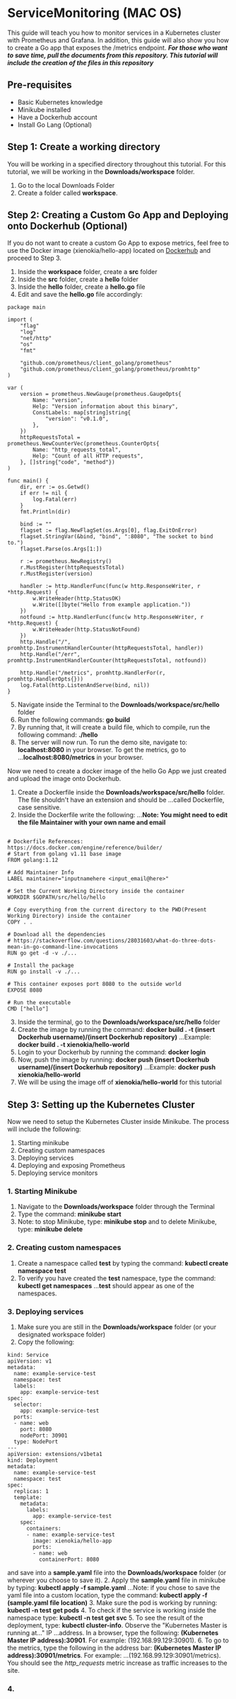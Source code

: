 # ServiceMonitoring (MAC OS)

This guide will teach you how to monitor services in a Kubernetes cluster with Prometheus and Grafana.
In addition, this guide will also show you how to create a Go app that exposes the /metrics endpoint.
***For those who want to save time, pull the documents from this repository. This tutorial will include the creation of the files in this repository***

## Pre-requisites
- Basic Kubernetes knowledge
- Minikube installed
- Have a Dockerhub account
- Install Go Lang (Optional)

## Step 1: Create a working directory

You will be working in a specified directory throughout this tutorial. 
For this tutorial, we will be working in the **Downloads/workspace** folder. 

1. Go to the local Downloads Folder
2. Create a folder called **workspace**.

## Step 2: Creating a Custom Go App and Deploying onto Dockerhub (Optional)

If you do not want to create a custom Go App to expose metrics, feel free to use the Docker image (xienokia/hello-app) located on [Dockerhub](https://hub.docker.com/r/xienokia/hello-app) and proceed to Step 3.

1. Inside the **workspace** folder, create a **src** folder
2. Inside the **src** folder, create a **hello** folder
3. Inside the **hello** folder, create a **hello.go** file
4. Edit and save the **hello.go** file accordingly:

```
package main

import (
	"flag"
	"log"
	"net/http"
	"os"
	"fmt"

	"github.com/prometheus/client_golang/prometheus"
	"github.com/prometheus/client_golang/prometheus/promhttp"
)

var (
	version = prometheus.NewGauge(prometheus.GaugeOpts{
		Name: "version",
		Help: "Version information about this binary",
		ConstLabels: map[string]string{
			"version": "v0.1.0",
		},
	})
	httpRequestsTotal = prometheus.NewCounterVec(prometheus.CounterOpts{
		Name: "http_requests_total",
		Help: "Count of all HTTP requests",
	}, []string{"code", "method"})
)

func main() {
	dir, err := os.Getwd()
	if err != nil {
		log.Fatal(err)
	}
  	fmt.Println(dir)

	bind := ""
	flagset := flag.NewFlagSet(os.Args[0], flag.ExitOnError)
	flagset.StringVar(&bind, "bind", ":8080", "The socket to bind to.")
	flagset.Parse(os.Args[1:])

	r := prometheus.NewRegistry()
	r.MustRegister(httpRequestsTotal)
	r.MustRegister(version)

	handler := http.HandlerFunc(func(w http.ResponseWriter, r *http.Request) {
		w.WriteHeader(http.StatusOK)
		w.Write([]byte("Hello from example application."))
	})
	notfound := http.HandlerFunc(func(w http.ResponseWriter, r *http.Request) {
		w.WriteHeader(http.StatusNotFound)
	})
	http.Handle("/", promhttp.InstrumentHandlerCounter(httpRequestsTotal, handler))
	http.Handle("/err", promhttp.InstrumentHandlerCounter(httpRequestsTotal, notfound))

	http.Handle("/metrics", promhttp.HandlerFor(r, promhttp.HandlerOpts{}))
	log.Fatal(http.ListenAndServe(bind, nil))
}
```

5. Navigate inside the Terminal to the **Downloads/workspace/src/hello** folder
6. Run the following commands: **go build**
7. By running that, it will create a build file, which to compile, run the following command: **./hello**
8. The server will now run. To run the demo site, navigate to: **localhost:8080** in your browser. To get the metrics, go to ...**localhost:8080/metrics** in your browser.  

Now we need to create a docker image of the hello Go App we just created and upload the image onto Dockerhub.
1. Create a Dockerfile inside the **Downloads/workspace/src/hello** folder. The file shouldn't have an extension and should be ...called Dockerfile, case sensitive. 
2. Inside the Dockerfile write the following:
...**Note: You might need to edit the file Maintainer with your own name and email**
```

# Dockerfile References: https://docs.docker.com/engine/reference/builder/
# Start from golang v1.11 base image
FROM golang:1.12

# Add Maintainer Info
LABEL maintainer="inputnamehere <input_email@here>"

# Set the Current Working Directory inside the container
WORKDIR $GOPATH/src/hello/hello

# Copy everything from the current directory to the PWD(Present Working Directory) inside the container
COPY . .

# Download all the dependencies
# https://stackoverflow.com/questions/28031603/what-do-three-dots-mean-in-go-command-line-invocations
RUN go get -d -v ./...

# Install the package
RUN go install -v ./...

# This container exposes port 8080 to the outside world
EXPOSE 8080

# Run the executable
CMD ["hello"]

```
3. Inside the terminal, go to the **Downloads/workspace/src/hello** folder
4. Create the image by running the command: **docker build . -t (insert Dockerhub username)/(insert Dockerhub repository)**
...Example: **docker build . -t xienokia/hello-world**
5. Login to your Dockerhub by running the command: **docker login**
6. Now, push the image by running: **docker push (insert Dockerhub username)/(insert Dockerhub repository)**
...Example: **docker push xienokia/hello-world**
7. We will be using the image off of **xienokia/hello-world** for this tutorial

## Step 3: Setting up the Kubernetes Cluster

Now we need to setup the Kubernetes Cluster inside Minikube. The process will include the following:
1. Starting minikube
2. Creating custom namespaces
3. Deploying services
4. Deploying and exposing Prometheus
5. Deploying service monitors

### 1. Starting Minikube

1. Navigate to the **Downloads/workspace** folder through the Terminal
2. Type the command: **minikube start**
3. Note: to stop Minikube, type: **minikube stop** and to delete Minikube, type: **minikube delete**

### 2. Creating custom namespaces

1. Create a namespace called **test** by typing the command: **kubectl create namespace test**
2. To verify you have created the **test** namespace, type the command: **kubectl get namespaces**
...**test** should appear as one of the namespaces.

### 3. Deploying services

1. Make sure you are still in the **Downloads/workspace** folder (or your designated workspace folder)
2. Copy the following:
```
kind: Service
apiVersion: v1
metadata:
  name: example-service-test
  namespace: test
  labels:
    app: example-service-test
spec:
  selector:
    app: example-service-test
  ports:
  - name: web
    port: 8080
    nodePort: 30901
  type: NodePort
---
apiVersion: extensions/v1beta1
kind: Deployment
metadata:
  name: example-service-test
  namespace: test
spec:
  replicas: 1
  template:
    metadata:
      labels:
        app: example-service-test
    spec:
      containers:
      - name: example-service-test
        image: xienokia/hello-app
        ports:
        - name: web
          containerPort: 8080
```
and save into a **sample.yaml** file into the **Downloads/workspace** folder (or wherever you choose to save it).
2. Apply the **sample.yaml** file in minikube by typing: **kubectl apply -f sample.yaml**
...Note: if you chose to save the yaml file into a custom location, type the command: **kubectl apply -f (sample.yaml file location)**
3. Make sure the pod is working by running: **kubectl -n test get pods**
4. To check if the service is working inside the namespace type: **kubectl -n test get svc** 
5. To see the result of the deployment, type: **kubectl cluster-info**. Observe the "Kubernetes Master is running at..." IP ...address. In a browser, type the following: **(Kubernetes Master IP address):30901**. For example: (192.168.99.129:30901). 
6. To go to the metrics, type the following in the address bar: **(Kubernetes Master IP address):30901/metrics**. For example: ...(192.168.99.129:30901/metrics). You should see the *http_requests* metric increase as traffic increases to the site.

### 4. 






